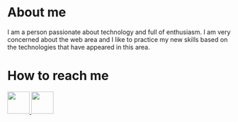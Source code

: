 # About me
I am a person passionate about technology and full of enthusiasm. I am very concerned about the web area and I like to practice my new skills based on the technologies that have appeared in this area.
# How to reach me
<a href='https://www.facebook.com/'>
    <img src='https://cdn4.vectorstock.com/i/1000x1000/79/78/facebook-logo-icon-vector-29227978.jpg' width='auto' height='50px' />
</a>

<a href='https://www.instagram.com/radustanciu841/'>
    <img src='https://workingwithdog.com/wp-content/uploads/2016/05/new_instagram_logo-1024x1024.jpg' width='auto' height='50px' />
</a>
